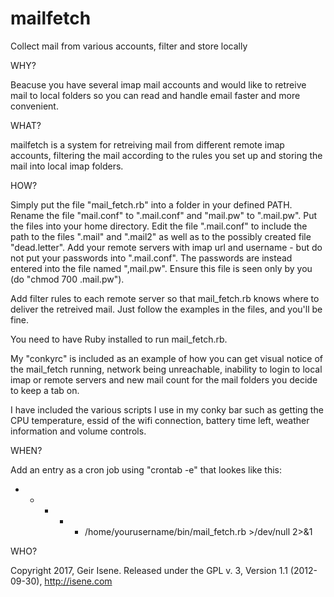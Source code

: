 # mailfetch
Collect mail from various accounts, filter and store locally


WHY?

Beacuse you have several imap mail accounts and would like to retreive mail to
local folders so you can read and handle email faster and more convenient.


WHAT?

mailfetch is a system for retreiving mail from different remote imap accounts,
filtering the mail according to the rules you set up and storing the mail into
local imap folders.


HOW?

Simply put the file "mail_fetch.rb" into a folder in your defined PATH. Rename
the file "mail.conf" to ".mail.conf" and "mail.pw" to ".mail.pw". Put the files
into your home directory.  Edit the file ".mail.conf" to include the path to
the files ".mail" and ".mail2" as well as to the possibly created file
"dead.letter". Add your remote servers with imap url and username - but do not
put your passwords into ".mail.conf".  The passwords are instead entered into
the file named ",mail.pw". Ensure this file is seen only by you 
(do "chmod 700 .mail.pw").

Add filter rules to each remote server so that mail_fetch.rb knows where to
deliver the retreived mail. Just follow the examples in the files, and you'll
be fine.

You need to have Ruby installed to run mail_fetch.rb.

My "conkyrc" is included as an example of how you can get visual notice of the
mail_fetch running, network being unreachable, inability to login to local imap 
or remote servers and new mail count for the mail folders you decide to keep a 
tab on.

I have included the various scripts I use in my conky bar such as getting
the CPU temperature, essid of the wifi connection, battery time left,
weather information and volume controls.


WHEN?

Add an entry as a cron job using "crontab -e" that lookes like this:

* * * * * /home/yourusername/bin/mail_fetch.rb >/dev/null 2>&1


WHO?

Copyright 2017, Geir Isene. Released under the GPL v. 3, Version 1.1 (2012-09-30), http://isene.com
